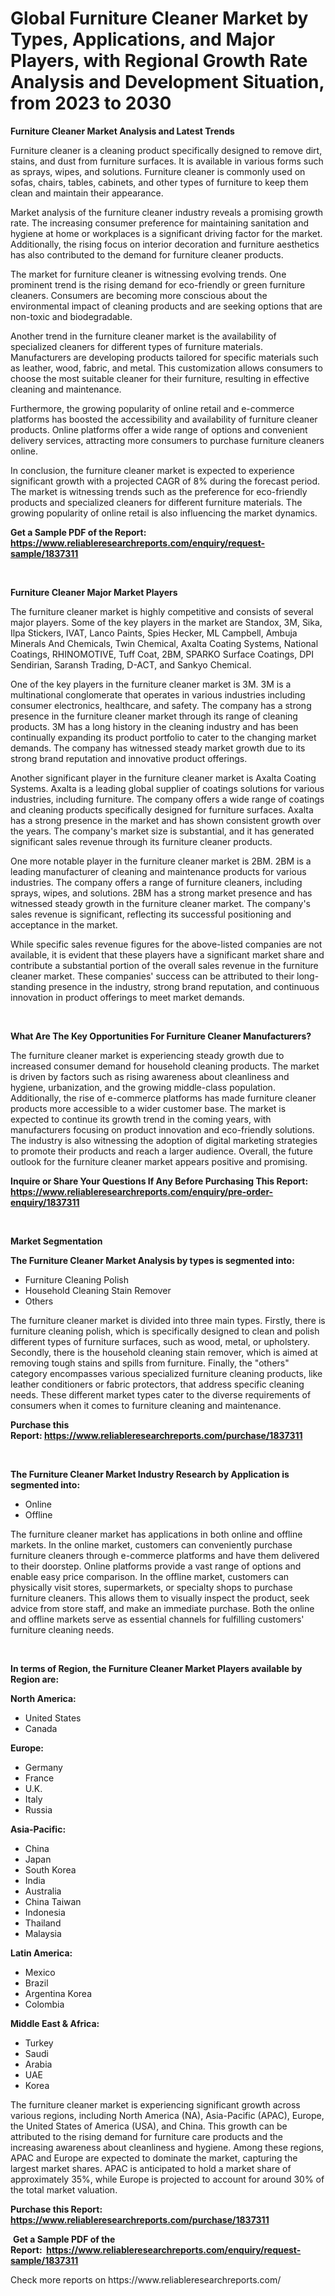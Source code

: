 <p><h1>Global Furniture Cleaner Market by Types, Applications, and Major Players, with Regional Growth Rate Analysis and Development Situation, from 2023 to 2030</h1></p><p><strong>Furniture Cleaner Market Analysis and Latest Trends</strong></p>
<p><p>Furniture cleaner is a cleaning product specifically designed to remove dirt, stains, and dust from furniture surfaces. It is available in various forms such as sprays, wipes, and solutions. Furniture cleaner is commonly used on sofas, chairs, tables, cabinets, and other types of furniture to keep them clean and maintain their appearance.</p><p>Market analysis of the furniture cleaner industry reveals a promising growth rate. The increasing consumer preference for maintaining sanitation and hygiene at home or workplaces is a significant driving factor for the market. Additionally, the rising focus on interior decoration and furniture aesthetics has also contributed to the demand for furniture cleaner products.</p><p>The market for furniture cleaner is witnessing evolving trends. One prominent trend is the rising demand for eco-friendly or green furniture cleaners. Consumers are becoming more conscious about the environmental impact of cleaning products and are seeking options that are non-toxic and biodegradable.</p><p>Another trend in the furniture cleaner market is the availability of specialized cleaners for different types of furniture materials. Manufacturers are developing products tailored for specific materials such as leather, wood, fabric, and metal. This customization allows consumers to choose the most suitable cleaner for their furniture, resulting in effective cleaning and maintenance.</p><p>Furthermore, the growing popularity of online retail and e-commerce platforms has boosted the accessibility and availability of furniture cleaner products. Online platforms offer a wide range of options and convenient delivery services, attracting more consumers to purchase furniture cleaners online.</p><p>In conclusion, the furniture cleaner market is expected to experience significant growth with a projected CAGR of 8% during the forecast period. The market is witnessing trends such as the preference for eco-friendly products and specialized cleaners for different furniture materials. The growing popularity of online retail is also influencing the market dynamics.</p></p>
<p><strong>Get a Sample PDF of the Report:&nbsp; <a href="https://www.reliableresearchreports.com/enquiry/request-sample/1837311">https://www.reliableresearchreports.com/enquiry/request-sample/1837311</a></strong></p>
<p>&nbsp;</p>
<p><strong>Furniture Cleaner Major Market Players</strong></p>
<p><p>The furniture cleaner market is highly competitive and consists of several major players. Some of the key players in the market are Standox, 3M, Sika, Ilpa Stickers, IVAT, Lanco Paints, Spies Hecker, ML Campbell, Ambuja Minerals And Chemicals, Twin Chemical, Axalta Coating Systems, National Coatings, RHINOMOTIVE, Tuff Coat, 2BM, SPARKO Surface Coatings, DPI Sendirian, Saransh Trading, D-ACT, and Sankyo Chemical.</p><p>One of the key players in the furniture cleaner market is 3M. 3M is a multinational conglomerate that operates in various industries including consumer electronics, healthcare, and safety. The company has a strong presence in the furniture cleaner market through its range of cleaning products. 3M has a long history in the cleaning industry and has been continually expanding its product portfolio to cater to the changing market demands. The company has witnessed steady market growth due to its strong brand reputation and innovative product offerings.</p><p>Another significant player in the furniture cleaner market is Axalta Coating Systems. Axalta is a leading global supplier of coatings solutions for various industries, including furniture. The company offers a wide range of coatings and cleaning products specifically designed for furniture surfaces. Axalta has a strong presence in the market and has shown consistent growth over the years. The company's market size is substantial, and it has generated significant sales revenue through its furniture cleaner products.</p><p>One more notable player in the furniture cleaner market is 2BM. 2BM is a leading manufacturer of cleaning and maintenance products for various industries. The company offers a range of furniture cleaners, including sprays, wipes, and solutions. 2BM has a strong market presence and has witnessed steady growth in the furniture cleaner market. The company's sales revenue is significant, reflecting its successful positioning and acceptance in the market.</p><p>While specific sales revenue figures for the above-listed companies are not available, it is evident that these players have a significant market share and contribute a substantial portion of the overall sales revenue in the furniture cleaner market. These companies' success can be attributed to their long-standing presence in the industry, strong brand reputation, and continuous innovation in product offerings to meet market demands.</p></p>
<p>&nbsp;</p>
<p><strong>What Are The Key Opportunities For Furniture Cleaner Manufacturers?</strong></p>
<p><p>The furniture cleaner market is experiencing steady growth due to increased consumer demand for household cleaning products. The market is driven by factors such as rising awareness about cleanliness and hygiene, urbanization, and the growing middle-class population. Additionally, the rise of e-commerce platforms has made furniture cleaner products more accessible to a wider customer base. The market is expected to continue its growth trend in the coming years, with manufacturers focusing on product innovation and eco-friendly solutions. The industry is also witnessing the adoption of digital marketing strategies to promote their products and reach a larger audience. Overall, the future outlook for the furniture cleaner market appears positive and promising.</p></p>
<p><strong>Inquire or Share Your Questions If Any Before Purchasing This Report: <a href="https://www.reliableresearchreports.com/enquiry/pre-order-enquiry/1837311">https://www.reliableresearchreports.com/enquiry/pre-order-enquiry/1837311</a></strong></p>
<p>&nbsp;</p>
<p><strong>Market Segmentation</strong></p>
<p><strong>The Furniture Cleaner Market Analysis by types is segmented into:</strong></p>
<p><ul><li>Furniture Cleaning Polish</li><li>Household Cleaning Stain Remover</li><li>Others</li></ul></p>
<p><p>The furniture cleaner market is divided into three main types. Firstly, there is furniture cleaning polish, which is specifically designed to clean and polish different types of furniture surfaces, such as wood, metal, or upholstery. Secondly, there is the household cleaning stain remover, which is aimed at removing tough stains and spills from furniture. Finally, the "others" category encompasses various specialized furniture cleaning products, like leather conditioners or fabric protectors, that address specific cleaning needs. These different market types cater to the diverse requirements of consumers when it comes to furniture cleaning and maintenance.</p></p>
<p><strong>Purchase this Report:&nbsp;<a href="https://www.reliableresearchreports.com/purchase/1837311">https://www.reliableresearchreports.com/purchase/1837311</a></strong></p>
<p>&nbsp;</p>
<p><strong>The Furniture Cleaner Market Industry Research by Application is segmented into:</strong></p>
<p><ul><li>Online</li><li>Offline</li></ul></p>
<p><p>The furniture cleaner market has applications in both online and offline markets. In the online market, customers can conveniently purchase furniture cleaners through e-commerce platforms and have them delivered to their doorstep. Online platforms provide a vast range of options and enable easy price comparison. In the offline market, customers can physically visit stores, supermarkets, or specialty shops to purchase furniture cleaners. This allows them to visually inspect the product, seek advice from store staff, and make an immediate purchase. Both the online and offline markets serve as essential channels for fulfilling customers' furniture cleaning needs.</p></p>
<p>&nbsp;</p>
<p><strong>In terms of Region, the Furniture Cleaner Market Players available by Region are:</strong></p>
<p>
    <p> <strong> North America: </strong>
        <ul>
            <li>United States</li>
            <li>Canada</li>
        </ul>
        </p> 
    <p> <strong> Europe: </strong>
        <ul>
            <li>Germany</li>
            <li>France</li>
            <li>U.K.</li>
            <li>Italy</li>
            <li>Russia</li>
        </ul>
        </p> 
    <p> <strong> Asia-Pacific: </strong>
        <ul>
            <li>China</li>
            <li>Japan</li>
            <li>South Korea</li>
            <li>India</li>
            <li>Australia</li>
            <li>China Taiwan</li>
            <li>Indonesia</li>
            <li>Thailand</li>
            <li>Malaysia</li>
        </ul>
        </p> 
    <p> <strong> Latin America: </strong>
        <ul>
            <li>Mexico</li>
            <li>Brazil</li>
            <li>Argentina Korea</li>
            <li>Colombia</li>
        </ul>
        </p> 
    <p> <strong> Middle East & Africa: </strong>
        <ul>
            <li>Turkey</li>
            <li>Saudi</li>
            <li>Arabia</li>
            <li>UAE</li>
            <li>Korea</li>
        </ul>
    </p>
    </p>
<p><p>The furniture cleaner market is experiencing significant growth across various regions, including North America (NA), Asia-Pacific (APAC), Europe, the United States of America (USA), and China. This growth can be attributed to the rising demand for furniture care products and the increasing awareness about cleanliness and hygiene. Among these regions, APAC and Europe are expected to dominate the market, capturing the largest market shares. APAC is anticipated to hold a market share of approximately 35%, while Europe is projected to account for around 30% of the total market valuation.</p></p>
<p><strong>Purchase this Report: <a href="https://www.reliableresearchreports.com/purchase/1837311">https://www.reliableresearchreports.com/purchase/1837311</a></strong></p>
<p>&nbsp;<strong>Get a Sample PDF of the Report:&nbsp;&nbsp;<a href="https://www.reliableresearchreports.com/enquiry/request-sample/1837311">https://www.reliableresearchreports.com/enquiry/request-sample/1837311</a></strong></p>
<p><strong></strong></p>
<p>Check more reports on https://www.reliableresearchreports.com/</p>